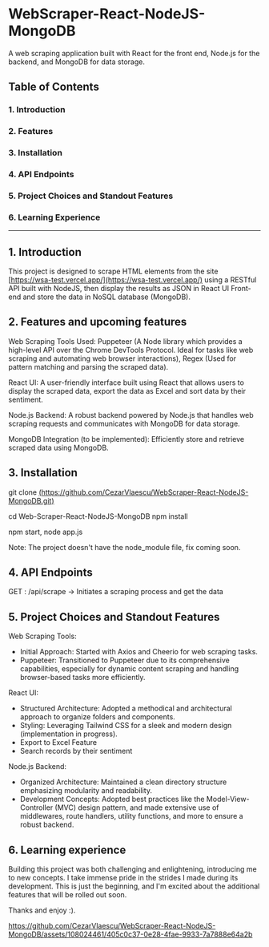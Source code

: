 # WebScraper-React-NodeJS-MongoDB

A web scraping application built with React for the front end, Node.js for the backend, and MongoDB for data storage.

## Table of Contents

### 1. Introduction
### 2. Features
### 3. Installation
### 4. API Endpoints
### 5. Project Choices and Standout Features
### 6. Learning Experience

**************************************

##  1. Introduction

This project is designed to scrape HTML elements from the site [https://wsa-test.vercel.app/](https://wsa-test.vercel.app/) using a RESTful API built with NodeJS, then display the results as JSON in React UI Front-end and store the data in NoSQL database (MongoDB).

##  2. Features and upcoming features

Web Scraping Tools Used: Puppeteer (A Node library which provides a high-level API over the Chrome DevTools Protocol. Ideal for tasks like web scraping and automating web browser interactions), Regex (Used for pattern matching and parsing the scraped data).

React UI: A user-friendly interface built using React that allows users to display the scraped data, export the data as Excel and sort data by their sentiment.

Node.js Backend: A robust backend powered by Node.js that handles web scraping requests and communicates with MongoDB for data storage.

MongoDB Integration (to be implemented): Efficiently store and retrieve scraped data using MongoDB.

##  3. Installation

git clone [(https://github.com/CezarVlaescu/WebScraper-React-NodeJS-MongoDB.git)](https://github.com/CezarVlaescu/WebScraper-React-NodeJS-MongoDB.git)

cd Web-Scraper-React-NodeJS-MongoDB
npm install

npm start, node app.js

Note: The project doesn't have the node_module file, fix coming soon.

##  4. API Endpoints

GET	: /api/scrape	-> Initiates a scraping process and get the data

##  5. Project Choices and Standout Features

Web Scraping Tools:
* Initial Approach: Started with Axios and Cheerio for web scraping tasks.
* Puppeteer: Transitioned to Puppeteer due to its comprehensive capabilities, especially for dynamic content scraping and handling browser-based tasks more efficiently.

React UI:
* Structured Architecture: Adopted a methodical and architectural approach to organize folders and components.
* Styling: Leveraging Tailwind CSS for a sleek and modern design (implementation in progress).
* Export to Excel Feature
* Search records by their sentiment 

Node.js Backend:
* Organized Architecture: Maintained a clean directory structure emphasizing modularity and readability.
* Development Concepts: Adopted best practices like the Model-View-Controller (MVC) design pattern, and made extensive use of middlewares, route handlers, utility functions, and more to ensure a robust backend.

##  6. Learning experience 

Building this project was both challenging and enlightening, introducing me to new concepts. I take immense pride in the strides I made during its development. This is just the beginning, and I'm excited about the additional features that will be rolled out soon.

Thanks and enjoy :). 

https://github.com/CezarVlaescu/WebScraper-React-NodeJS-MongoDB/assets/108024461/405c0c37-0e28-4fae-9933-7a7888e64a2b
 
